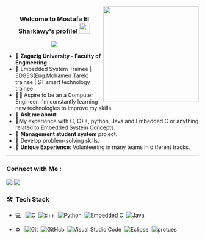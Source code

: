 
<img width="250" align="right" src="https://c.tenor.com/_DOBjnGspYAAAAAM/code-coding.gif">

<h3 align="center">
  Welcome to Mostafa El Sharkawy's profile!
  <img src="https://media.giphy.com/media/hvRJCLFzcasrR4ia7z/giphy.gif" width="28">
</h3>

<!-- Typing SVG by DenverCoder1 - https://github.com/DenverCoder1/readme-typing-svg -->
<p align="center">
  <a href="https://github.com/DenverCoder1/readme-typing-svg"><img src="https://readme-typing-svg.herokuapp.com/?lines=Embedded%20Software%20Engineer;Always%20learning%20new%20things&font=Fira%20Code&center=true&width=440&height=45&color=f75c7e&vCenter=true&size=22"></a>
</p> 

- 🏢 **Zagazig University - Faculty of Engineering**
- 🏢 Embedded System Trainee | EDGES(Eng.Mohamed Tarek) trainee | ST smart technology trainee .
- 👨‍💻 Aspire to be an a Computer Engineer. I'm constantly learning new technologies to improve my skills.
- 💬 **Ask me about**:
- 🎯My experience with C, C++, python, Java and Embedded C or anything related to Embedded System Concepts.
- 🎯 **Management student system** project.
- 🌟 Develop problem-solving skills.
- 🌟 **Unique Experience**: Volunteering in many teams in different tracks.
--- 
### Connect with Me :

<a href="https://www.linkedin.com/in/mostafa-elshar2awy-b0a7691b6/" target="_blank"><img src="https://img.shields.io/badge/-Mostafa%20Elsharkawy-0077B5?style=for-the-badge&logo=Linkedin&logoColor=white"/></a>
<a href="mos852034@gmail.com"><img src="https://img.shields.io/badge/-Mostafa%20Elsharkawy-0077B5?style=for-the-badge&logo=gmail&logoColor=white"/></a>

### 🛠 &nbsp;Tech Stack
- 💻 &nbsp;
![C](https://img.shields.io/badge/-C-05122A?style=flat&logo=C)&nbsp;
![c++](https://img.shields.io/badge/-c++-05122A?style=flat&logo=c++)&nbsp;
![Python](https://img.shields.io/badge/-Python%20-05122A?style=flat&logo=python)&nbsp;
![Embedded C](https://img.shields.io/badge/-EmbeddedC-05122A?style=flat&logo=EmbeddedC)&nbsp;
![Java](https://img.shields.io/badge/-java-05122A?style=flat&logo=java&logoColor=007ACC)&nbsp;

- ⚙️ &nbsp;
![Git](https://img.shields.io/badge/-Git-05122A?style=flat&logo=git)&nbsp;
![GitHub](https://img.shields.io/badge/-GitHub-05122A?style=flat&logo=github)&nbsp;
![Visual Studio Code](https://img.shields.io/badge/-Visual%20Studio%20Code-05122A?style=flat&logo=visual-studio-code&logoColor=007ACC)&nbsp;
![Eclipse](https://img.shields.io/badge/-eclipse-05122A?style=flat&logo=eclipse)&nbsp;
![protues](https://img.shields.io/badge/-proteus-05122A?style=flat&logo=protues)&nbsp;

